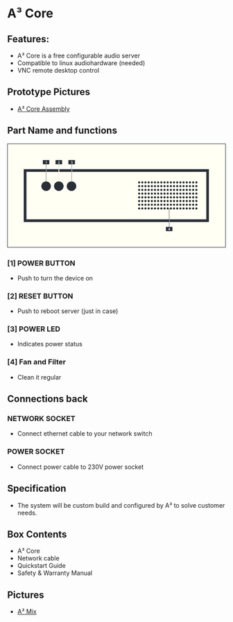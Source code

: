 # A³ Core
## Features:
- A³ Core is a free configurable audio server
- Compatible to linux audiohardware (needed)
- VNC remote desktop control
## Prototype Pictures
- [A³ Core Assembly](https://a3-audio.github.io/a3-doc/user/a3core.html)
## Part Name and functions
![A³ Core numbered](pics_user/a3-core-icon_light_numbered.png)

### [1] POWER BUTTON
- Push to turn the device on

### [2] RESET BUTTON
- Push to reboot server (just in case)

### [3] POWER LED
- Indicates power status

### [4] Fan and Filter
- Clean it regular

## Connections back
### NETWORK SOCKET
- Connect ethernet cable to your network switch

### POWER SOCKET
- Connect power cable to 230V power socket

## Specification
- The system will be custom build and configured by A³ to solve customer needs.

## Box Contents
- A³ Core
- Network cable
- Quickstart Guide
- Safety & Warranty Manual

## Pictures
- [A³ Mix](https://a3-audio.github.io/a3-doc/user/a3core.html)